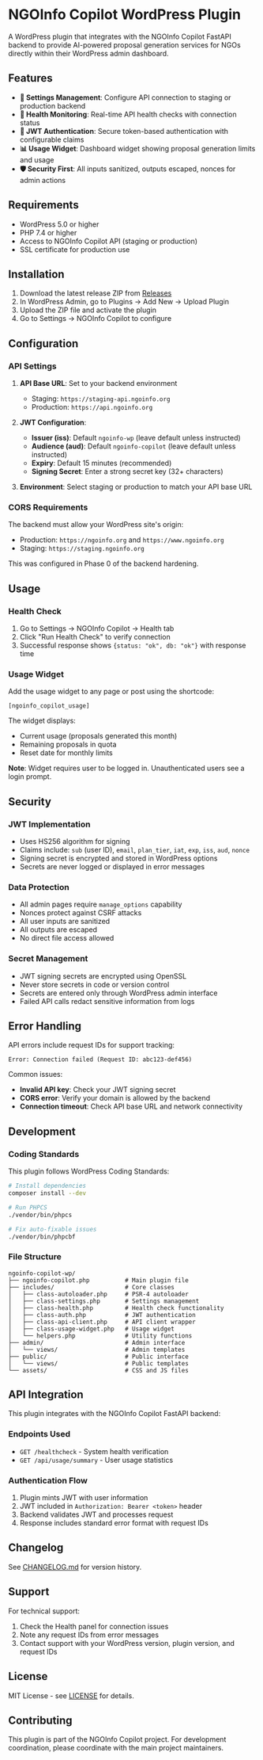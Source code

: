 # NGOInfo Copilot WordPress Plugin

A WordPress plugin that integrates with the NGOInfo Copilot FastAPI backend to provide AI-powered proposal generation services for NGOs directly within their WordPress admin dashboard.

## Features

- **🔧 Settings Management**: Configure API connection to staging or production backend
- **💚 Health Monitoring**: Real-time API health checks with connection status
- **🔐 JWT Authentication**: Secure token-based authentication with configurable claims
- **📊 Usage Widget**: Dashboard widget showing proposal generation limits and usage
- **🛡️ Security First**: All inputs sanitized, outputs escaped, nonces for admin actions

## Requirements

- WordPress 5.0 or higher
- PHP 7.4 or higher
- Access to NGOInfo Copilot API (staging or production)
- SSL certificate for production use

## Installation

1. Download the latest release ZIP from [Releases](../../releases)
2. In WordPress Admin, go to Plugins → Add New → Upload Plugin
3. Upload the ZIP file and activate the plugin
4. Go to Settings → NGOInfo Copilot to configure

## Configuration

### API Settings

1. **API Base URL**: Set to your backend environment
   - Staging: `https://staging-api.ngoinfo.org`
   - Production: `https://api.ngoinfo.org`

2. **JWT Configuration**: 
   - **Issuer (iss)**: Default `ngoinfo-wp` (leave default unless instructed)
   - **Audience (aud)**: Default `ngoinfo-copilot` (leave default unless instructed)
   - **Expiry**: Default 15 minutes (recommended)
   - **Signing Secret**: Enter a strong secret key (32+ characters)

3. **Environment**: Select staging or production to match your API base URL

### CORS Requirements

The backend must allow your WordPress site's origin:
- Production: `https://ngoinfo.org` and `https://www.ngoinfo.org`
- Staging: `https://staging.ngoinfo.org`

This was configured in Phase 0 of the backend hardening.

## Usage

### Health Check

1. Go to Settings → NGOInfo Copilot → Health tab
2. Click "Run Health Check" to verify connection
3. Successful response shows `{status: "ok", db: "ok"}` with response time

### Usage Widget

Add the usage widget to any page or post using the shortcode:

```
[ngoinfo_copilot_usage]
```

The widget displays:
- Current usage (proposals generated this month)
- Remaining proposals in quota
- Reset date for monthly limits

**Note**: Widget requires user to be logged in. Unauthenticated users see a login prompt.

## Security

### JWT Implementation

- Uses HS256 algorithm for signing
- Claims include: `sub` (user ID), `email`, `plan_tier`, `iat`, `exp`, `iss`, `aud`, `nonce`
- Signing secret is encrypted and stored in WordPress options
- Secrets are never logged or displayed in error messages

### Data Protection

- All admin pages require `manage_options` capability
- Nonces protect against CSRF attacks
- All user inputs are sanitized
- All outputs are escaped
- No direct file access allowed

### Secret Management

- JWT signing secrets are encrypted using OpenSSL
- Never store secrets in code or version control
- Secrets are entered only through WordPress admin interface
- Failed API calls redact sensitive information from logs

## Error Handling

API errors include request IDs for support tracking:
```
Error: Connection failed (Request ID: abc123-def456)
```

Common issues:
- **Invalid API key**: Check your JWT signing secret
- **CORS error**: Verify your domain is allowed by the backend
- **Connection timeout**: Check API base URL and network connectivity

## Development

### Coding Standards

This plugin follows WordPress Coding Standards:

```bash
# Install dependencies
composer install --dev

# Run PHPCS
./vendor/bin/phpcs

# Fix auto-fixable issues
./vendor/bin/phpcbf
```

### File Structure

```
ngoinfo-copilot-wp/
├── ngoinfo-copilot.php          # Main plugin file
├── includes/                    # Core classes
│   ├── class-autoloader.php     # PSR-4 autoloader
│   ├── class-settings.php       # Settings management
│   ├── class-health.php         # Health check functionality
│   ├── class-auth.php           # JWT authentication
│   ├── class-api-client.php     # API client wrapper
│   ├── class-usage-widget.php   # Usage widget
│   └── helpers.php              # Utility functions
├── admin/                       # Admin interface
│   └── views/                   # Admin templates
├── public/                      # Public interface
│   └── views/                   # Public templates
└── assets/                      # CSS and JS files
```

## API Integration

This plugin integrates with the NGOInfo Copilot FastAPI backend:

### Endpoints Used

- `GET /healthcheck` - System health verification
- `GET /api/usage/summary` - User usage statistics

### Authentication Flow

1. Plugin mints JWT with user information
2. JWT included in `Authorization: Bearer <token>` header
3. Backend validates JWT and processes request
4. Response includes standard error format with request IDs

## Changelog

See [CHANGELOG.md](CHANGELOG.md) for version history.

## Support

For technical support:
1. Check the Health panel for connection issues
2. Note any request IDs from error messages
3. Contact support with your WordPress version, plugin version, and request IDs

## License

MIT License - see [LICENSE](LICENSE) for details.

## Contributing

This plugin is part of the NGOInfo Copilot project. For development coordination, please coordinate with the main project maintainers.